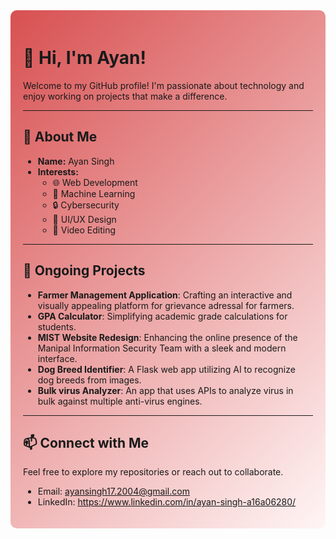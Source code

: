 <div style="background: linear-gradient(135deg, #D85051, #FFF5F5); padding: 20px; border-radius: 10px;">

# 👋 Hi, I'm Ayan!

Welcome to my GitHub profile! I'm passionate about technology and enjoy working on projects that make a difference.  

---

## 🌟 About Me  
- **Name:** Ayan Singh  
- **Interests:**  
  - 🌐 Web Development  
  - 🧠 Machine Learning  
  - 🔒 Cybersecurity  
  - 🎨 UI/UX Design  
  - 🎥 Video Editing  

---

## 🚀 Ongoing Projects  
- **Farmer Management Application**: Crafting an interactive and visually appealing platform for grievance adressal for farmers.  
- **GPA Calculator**: Simplifying academic grade calculations for students.  
- **MIST Website Redesign**: Enhancing the online presence of the Manipal Information Security Team with a sleek and modern interface.  
- **Dog Breed Identifier**: A Flask web app utilizing AI to recognize dog breeds from images.
- **Bulk virus Analyzer**: An app that uses APIs to analyze virus in  bulk against multiple anti-virus engines.
---

## 📫 Connect with Me  
Feel free to explore my repositories or reach out to collaborate.  
- Email: ayansingh17.2004@gmail.com  
- LinkedIn: https://www.linkedin.com/in/ayan-singh-a16a06280/  

</div>
